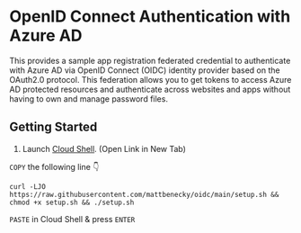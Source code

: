 # OpenID Connect Authentication with Azure AD

This provides a sample app registration federated credential to authenticate with Azure AD via OpenID Connect (OIDC) identity provider based on the OAuth2.0 protocol. This federation allows you to get tokens to access Azure AD protected resources and authenticate across websites and apps without having to own and manage password files.

## Getting Started

1. Launch [Cloud Shell](https://shell.azure.com/bash). (Open Link in New Tab)

```COPY``` the following line 👇
```
curl -LJO https://raw.githubusercontent.com/mattbenecky/oidc/main/setup.sh && chmod +x setup.sh && ./setup.sh
```
```PASTE``` in Cloud Shell & press ```ENTER```
